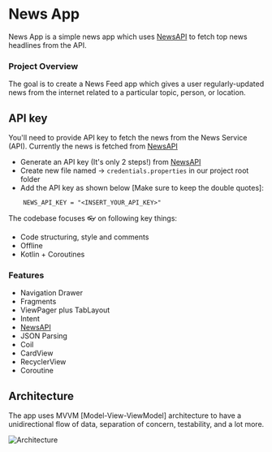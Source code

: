 # News App

News App is a simple news app which uses [NewsAPI](https://newsapi.org/) to fetch top news headlines from the API. 

### Project Overview

The goal is to create a News Feed app which gives a user regularly-updated news from the internet 
related to a particular topic, person, or location. 


## API key
You'll need to provide API key to fetch the news from the News Service (API). Currently the news is fetched from [NewsAPI](https://newsapi.org/)

- Generate an API key (It's only 2 steps!) from [NewsAPI](https://newsapi.org/)
- Create new file named -> `credentials.properties` in our project root folder
- Add the API key as shown below [Make sure to keep the double quotes]:
```
    NEWS_API_KEY = "<INSERT_YOUR_API_KEY>"
```


The codebase focuses 👓 on following key things:
- Code structuring, style and comments
- Offline
- Kotlin + Coroutines


### Features

* Navigation Drawer
* Fragments
* ViewPager plus TabLayout
* Intent
* [NewsAPI](https://newsapi.org/)
* JSON Parsing
* Coil
* CardView
* RecyclerView
* Coroutine


## Architecture

The app uses MVVM [Model-View-ViewModel] architecture to have a unidirectional flow of data, separation of concern, testability, and a lot more.

![Architecture](https://developer.android.com/topic/libraries/architecture/images/final-architecture.png)


